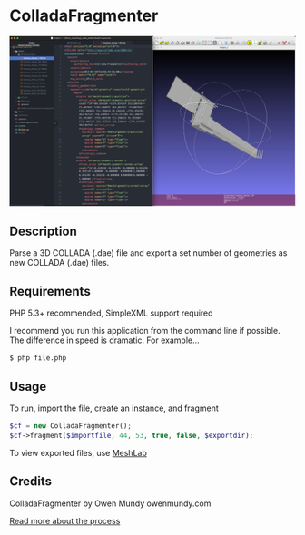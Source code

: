 
# ColladaFragmenter


![thumb](assets/img/2012-colladafragmenter-bauhaus-1-66-with-code.png)





## Description

Parse a 3D COLLADA (.dae) file and export a set number of geometries as new COLLADA (.dae) files.


## Requirements

PHP 5.3+ recommended, SimpleXML support required

I recommend you run this application from the command line if possible.
The difference in speed is dramatic. For example...

```bash
$ php file.php
```

## Usage

To run, import the file, create an instance, and fragment

```php
$cf = new ColladaFragmenter();
$cf->fragment($importfile, 44, 53, true, false, $exportdir);
```

To view exported files, use [MeshLab](https://www.meshlab.net/)


## Credits

ColladaFragmenter by Owen Mundy owenmundy.com

[Read more about the process](https://owenmundy.com/blog/2012/08/packet-switching-colladafragmenter/)
